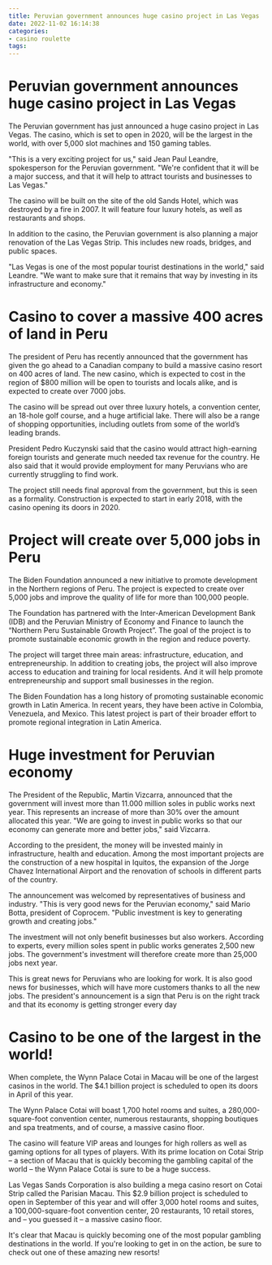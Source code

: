 ```yaml
---
title: Peruvian government announces huge casino project in Las Vegas
date: 2022-11-02 16:14:38
categories:
- casino roulette
tags:
---
```



#  Peruvian government announces huge casino project in Las Vegas

The Peruvian government has just announced a huge casino project in Las Vegas. The casino, which is set to open in 2020, will be the largest in the world, with over 5,000 slot machines and 150 gaming tables.

"This is a very exciting project for us," said Jean Paul Leandre, spokesperson for the Peruvian government. "We're confident that it will be a major success, and that it will help to attract tourists and businesses to Las Vegas."

The casino will be built on the site of the old Sands Hotel, which was destroyed by a fire in 2007. It will feature four luxury hotels, as well as restaurants and shops.

In addition to the casino, the Peruvian government is also planning a major renovation of the Las Vegas Strip. This includes new roads, bridges, and public spaces.

"Las Vegas is one of the most popular tourist destinations in the world," said Leandre. "We want to make sure that it remains that way by investing in its infrastructure and economy."

#  Casino to cover a massive 400 acres of land in Peru

The president of Peru has recently announced that the government has given the go ahead to a Canadian company to build a massive casino resort on 400 acres of land. The new casino, which is expected to cost in the region of $800 million will be open to tourists and locals alike, and is expected to create over 7000 jobs.

The casino will be spread out over three luxury hotels, a convention center, an 18-hole golf course, and a huge artificial lake. There will also be a range of shopping opportunities, including outlets from some of the world’s leading brands.

President Pedro Kuczynski said that the casino would attract high-earning foreign tourists and generate much needed tax revenue for the country. He also said that it would provide employment for many Peruvians who are currently struggling to find work.

The project still needs final approval from the government, but this is seen as a formality. Construction is expected to start in early 2018, with the casino opening its doors in 2020.

#  Project will create over 5,000 jobs in Peru

The Biden Foundation announced a new initiative to promote development in the Northern regions of Peru. The project is expected to create over 5,000 jobs and improve the quality of life for more than 100,000 people.

The Foundation has partnered with the Inter-American Development Bank (IDB) and the Peruvian Ministry of Economy and Finance to launch the “Northern Peru Sustainable Growth Project”. The goal of the project is to promote sustainable economic growth in the region and reduce poverty.

The project will target three main areas: infrastructure, education, and entrepreneurship. In addition to creating jobs, the project will also improve access to education and training for local residents. And it will help promote entrepreneurship and support small businesses in the region.

The Biden Foundation has a long history of promoting sustainable economic growth in Latin America. In recent years, they have been active in Colombia, Venezuela, and Mexico. This latest project is part of their broader effort to promote regional integration in Latin America.

#  Huge investment for Peruvian economy

The President of the Republic, Martin Vizcarra, announced that the government will invest more than 11.000 million soles in public works next year. This represents an increase of more than 30% over the amount allocated this year. "We are going to invest in public works so that our economy can generate more and better jobs," said Vizcarra.

According to the president, the money will be invested mainly in infrastructure, health and education. Among the most important projects are the construction of a new hospital in Iquitos, the expansion of the Jorge Chavez International Airport and the renovation of schools in different parts of the country.

The announcement was welcomed by representatives of business and industry. "This is very good news for the Peruvian economy," said Mario Botta, president of Coprocem. "Public investment is key to generating growth and creating jobs."

The investment will not only benefit businesses but also workers. According to experts, every million soles spent in public works generates 2,500 new jobs. The government's investment will therefore create more than 25,000 jobs next year.

This is great news for Peruvians who are looking for work. It is also good news for businesses, which will have more customers thanks to all the new jobs. The president's announcement is a sign that Peru is on the right track and that its economy is getting stronger every day

#  Casino to be one of the largest in the world!

When complete, the Wynn Palace Cotai in Macau will be one of the largest casinos in the world. The $4.1 billion project is scheduled to open its doors in April of this year.

The Wynn Palace Cotai will boast 1,700 hotel rooms and suites, a 280,000-square-foot convention center, numerous restaurants, shopping boutiques and spa treatments, and of course, a massive casino floor.

The casino will feature VIP areas and lounges for high rollers as well as gaming options for all types of players. With its prime location on Cotai Strip – a section of Macau that is quickly becoming the gambling capital of the world – the Wynn Palace Cotai is sure to be a huge success.

Las Vegas Sands Corporation is also building a mega casino resort on Cotai Strip called the Parisian Macau. This $2.9 billion project is scheduled to open in September of this year and will offer 3,000 hotel rooms and suites, a 100,000-square-foot convention center, 20 restaurants, 10 retail stores, and – you guessed it – a massive casino floor.

It's clear that Macau is quickly becoming one of the most popular gambling destinations in the world. If you're looking to get in on the action, be sure to check out one of these amazing new resorts!
